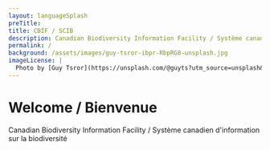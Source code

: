 ```yaml
---
layout: languageSplash
preTitle: 
title: CBIF / SCIB
description: Canadian Biodiversity Information Facility / Système canadien d'information sur la biodiversité
permalink: /
background: /assets/images/guy-tsror-ibpr-RbpRG8-unsplash.jpg
imageLicense: |
  Photo by [Guy Tsror](https://unsplash.com/@guyts?utm_source=unsplash&amp;utm_medium=referral&amp;utm_content=creditCopyText) on [Unsplash](https://unsplash.com/?utm_source=unsplash&utm_medium=referral&utm_content=creditCopyText)
---
```


# Welcome / Bienvenue

Canadian Biodiversity Information Facility / Système canadien d'information sur la biodiversité